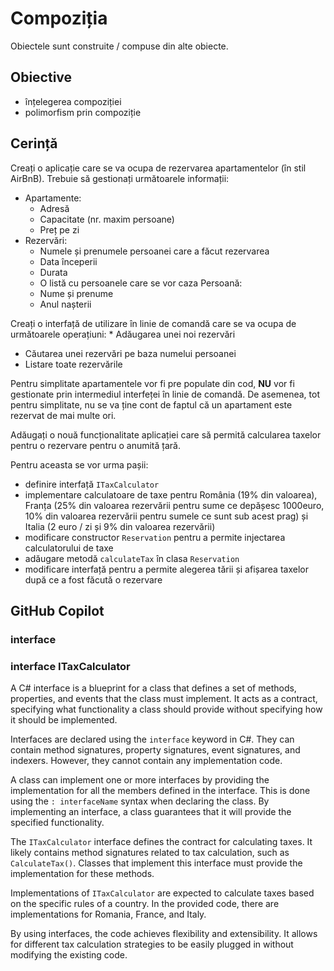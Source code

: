 # Compoziția

Obiectele sunt construite / compuse din alte obiecte.

## Obiective
* înțelegerea compoziției
* polimorfism prin compoziție

## Cerință

Creați o aplicație care se va ocupa de rezervarea apartamentelor (în stil AirBnB). 
Trebuie să gestionați următoarele informații: 
* Apartamente: 
    - Adresă
    - Capacitate (nr. maxim persoane) 
    - Preț pe zi 
* Rezervări: 
    - Numele și prenumele persoanei care a făcut rezervarea 
    - Data începerii 
    - Durata 
    - O listă cu persoanele care se vor caza
Persoană: 
    - Nume și prenume 
    - Anul nașterii

Creați o interfață de utilizare în linie de comandă care se va ocupa de următoarele operațiuni: * Adăugarea unei noi rezervări 
* Căutarea unei rezervări pe baza numelui persoanei
* Listare toate rezervările 

Pentru simplitate apartamentele vor fi pre populate din cod, **NU** vor fi gestionate prin intermediul interfeței în linie de comandă. De asemenea, tot pentru simplitate, nu se va ține cont de faptul că un apartament este rezervat de mai multe ori.

Adăugați o nouă funcționalitate aplicației care să permită calcularea taxelor pentru o rezervare pentru o anumită țară.

Pentru aceasta se vor urma pașii:
* definire interfață `ITaxCalculator`
* implementare calculatoare de taxe pentru România (19% din valoarea), Franța (25% din valoarea rezervării pentru sume ce depășesc 1000euro, 10% din valoarea rezervării pentru sumele ce sunt sub acest prag) și Italia (2 euro / zi și 9% din valoarea rezervării)
* modificare constructor `Reservation` pentru a permite injectarea calculatorului de taxe
* adăugare metodă `calculateTax` în clasa `Reservation`
* modificare interfață pentru a permite alegerea tării și afișarea taxelor după ce a fost făcută o rezervare

## GitHub Copilot

### interface

### interface ITaxCalculator

A C# interface is a blueprint for a class that defines a set of methods, properties, and events that the class must implement. It acts as a contract, specifying what functionality a class should provide without specifying how it should be implemented.

Interfaces are declared using the `interface` keyword in C#. They can contain method signatures, property signatures, event signatures, and indexers. However, they cannot contain any implementation code.

A class can implement one or more interfaces by providing the implementation for all the members defined in the interface. This is done using the `: interfaceName` syntax when declaring the class. By implementing an interface, a class guarantees that it will provide the specified functionality.

The `ITaxCalculator` interface defines the contract for calculating taxes. It likely contains method signatures related to tax calculation, such as `CalculateTax()`. Classes that implement this interface must provide the implementation for these methods.

Implementations of `ITaxCalculator` are expected to calculate taxes based on the specific rules of a country. In the provided code, there are implementations for Romania, France, and Italy.

By using interfaces, the code achieves flexibility and extensibility. It allows for different tax calculation strategies to be easily plugged in without modifying the existing code.